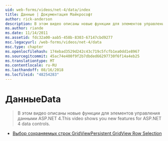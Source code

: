 ```yaml
---
uid: web-forms/videos/net-4/data/index
title: Данные | Документация Майкрософт
author: rick-anderson
description: В этом видео описаны новые функции для элементов управления данными ASP.NET 4.
ms.author: riande
ms.date: 11/14/2011
ms.assetid: fdc32a00-aab5-458b-8303-67147cbd9277
msc.legacyurl: /web-forms/videos/net-4/data
msc.type: chapter
ms.openlocfilehash: 174ebad3529d242c43c719c5fcfb1ea0dd1e8967
ms.sourcegitcommit: 45ac74e400f9f2b7dbded66297730f6f14a4eb25
ms.translationtype: MT
ms.contentlocale: ru-RU
ms.lasthandoff: 08/16/2018
ms.locfileid: "48254283"
---
```

<a name="data"></a><span data-ttu-id="705b3-103">Данные</span><span class="sxs-lookup"><span data-stu-id="705b3-103">Data</span></span>
====================
> <span data-ttu-id="705b3-104">В этом видео описаны новые функции для элементов управления данными ASP.NET 4.</span><span class="sxs-lookup"><span data-stu-id="705b3-104">This video shows you new features for ASP.NET 4 data controls.</span></span>


- [<span data-ttu-id="705b3-105">Выбор сохраняемых строк GridView</span><span class="sxs-lookup"><span data-stu-id="705b3-105">Persistent GridView Row Selection</span></span>](aspnet-4-quick-hit-persistent-gridview-row-selection.md)
